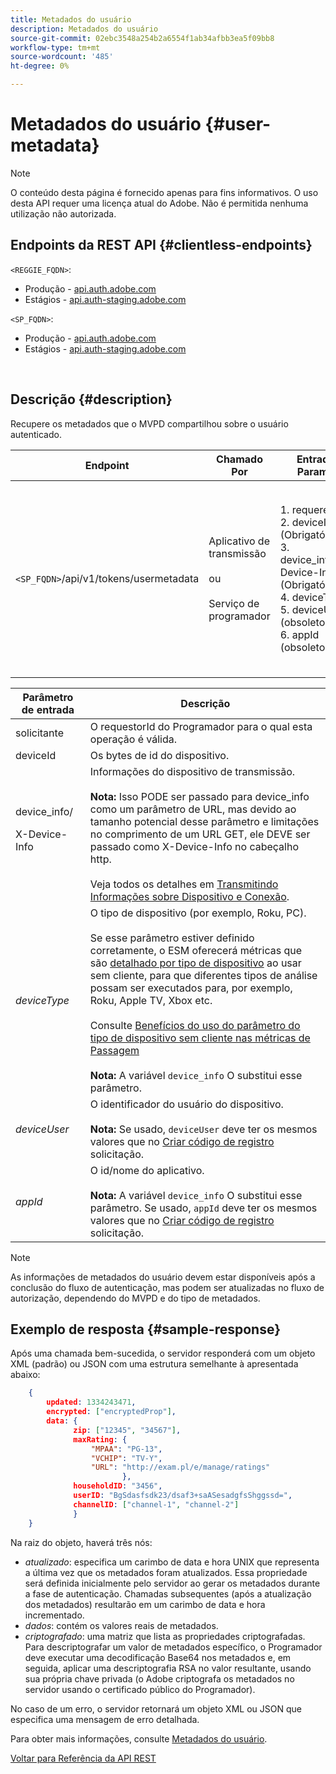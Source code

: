 ```yaml
---
title: Metadados do usuário
description: Metadados do usuário
source-git-commit: 02ebc3548a254b2a6554f1ab34afbb3ea5f09bb8
workflow-type: tm+mt
source-wordcount: '485'
ht-degree: 0%

---
```


# Metadados do usuário {#user-metadata}

>[!NOTE]
>
>O conteúdo desta página é fornecido apenas para fins informativos. O uso desta API requer uma licença atual do Adobe. Não é permitida nenhuma utilização não autorizada.

## Endpoints da REST API {#clientless-endpoints}

`<REGGIE_FQDN>`:

* Produção - [api.auth.adobe.com](http://api.auth.adobe.com/)
* Estágios - [api.auth-staging.adobe.com](http://api.auth-staging.adobe.com/)

`<SP_FQDN>`:

* Produção - [api.auth.adobe.com](http://api.auth.adobe.com/)
* Estágios - [api.auth-staging.adobe.com](http://api.auth-staging.adobe.com/)

</br>

## Descrição {#description}

Recupere os metadados que o MVPD compartilhou sobre o usuário autenticado.


| Endpoint | Chamado  </br>Por | Entrada   </br>Params | HTTP  </br>Método | Resposta | HTTP  </br>Resposta |
| --- | --- | --- | --- | --- | --- |
| `<SP_FQDN>`/api/v1/tokens/usermetadata | Aplicativo de transmissão</br></br>ou</br></br>Serviço de programador | 1. requerente</br>2.  deviceId (Obrigatório)</br>3.  device_info/X-Device-Info (Obrigatório)</br>4.  deviceType</br>5.  deviceUser (obsoleto)</br>6.  appId (obsoleto) | GET | XML ou JSON que contém metadados do usuário ou detalhes do erro, se malsucedido. | 200 - Sucesso<p>404 - Nenhum metadado encontrado<p>412 - Token de autenticação inválido (por exemplo, token expirado) |


| Parâmetro de entrada | Descrição |
| --- | --- |
| solicitante | O requestorId do Programador para o qual esta operação é válida. |
| deviceId | Os bytes de id do dispositivo. |
| device_info/<p>X-Device-Info | Informações do dispositivo de transmissão.</br></br> **Nota:** Isso PODE ser passado para device_info como um parâmetro de URL, mas devido ao tamanho potencial desse parâmetro e limitações no comprimento de um URL GET, ele DEVE ser passado como X-Device-Info no cabeçalho http. </br></br> Veja todos os detalhes em [Transmitindo Informações sobre Dispositivo e Conexão](/help/authentication/passing-client-information-device-connection-and-application.md). |
| _deviceType_ | O tipo de dispositivo (por exemplo, Roku, PC).</br></br> Se esse parâmetro estiver definido corretamente, o ESM oferecerá métricas que são [detalhado por tipo de dispositivo](/help/authentication/entitlement-service-monitoring-overview.md#progr-filter-metrics) ao usar sem cliente, para que diferentes tipos de análise possam ser executados para, por exemplo, Roku, Apple TV, Xbox etc.</br></br> Consulte [Benefícios do uso do parâmetro do tipo de dispositivo sem cliente nas métricas de Passagem](/help/authentication/benefits-of-using-the-clientless-devicetype-parameter-in-pass-metrics.md) </br></br> **Nota:** A variável `device_info` O substitui esse parâmetro. |
| _deviceUser_ | O identificador do usuário do dispositivo.</br></br> **Nota:** Se usado, `deviceUser` deve ter os mesmos valores que no [Criar código de registro](/help/authentication/registration-code-request.md) solicitação. |
| _appId_ | O id/nome do aplicativo. </br></br> **Nota:** A variável `device_info` O substitui esse parâmetro. Se usado, `appId` deve ter os mesmos valores que no [Criar código de registro](/help/authentication/registration-code-request.md) solicitação. |

>[!NOTE]
> 
>As informações de metadados do usuário devem estar disponíveis após a conclusão do fluxo de autenticação, mas podem ser atualizadas no fluxo de autorização, dependendo do MVPD e do tipo de metadados.




## Exemplo de resposta {#sample-response}

Após uma chamada bem-sucedida, o servidor responderá com um objeto XML (padrão) ou JSON com uma estrutura semelhante à apresentada abaixo:


```JSON
    {
        updated: 1334243471,
        encrypted: ["encryptedProp"],
        data: {
              zip: ["12345", "34567"],
              maxRating: { 
                  "MPAA": "PG-13",
                  "VCHIP": "TV-Y", 
                  "URL": "http://exam.pl/e/manage/ratings"
                         },
              householdID: "3456",
              userID: "BgSdasfsdk23/dsaf3+saASesadgfsShggssd=",
              channelID: ["channel-1", "channel-2"]
              }
    }
```

Na raiz do objeto, haverá três nós:

* *atualizado*: especifica um carimbo de data e hora UNIX que representa a última vez que os metadados foram atualizados. Essa propriedade será definida inicialmente pelo servidor ao gerar os metadados durante a fase de autenticação. Chamadas subsequentes (após a atualização dos metadados) resultarão em um carimbo de data e hora incrementado.
* *dados*: contém os valores reais de metadados.
* *criptografado*: uma matriz que lista as propriedades criptografadas. Para descriptografar um valor de metadados específico, o Programador deve executar uma decodificação Base64 nos metadados e, em seguida, aplicar uma descriptografia RSA no valor resultante, usando sua própria chave privada (o Adobe criptografa os metadados no servidor usando o certificado público do Programador).

No caso de um erro, o servidor retornará um objeto XML ou JSON que especifica uma mensagem de erro detalhada.

Para obter mais informações, consulte [Metadados do usuário](/help/authentication/user-metadata-feature.md).

[Voltar para Referência da API REST](/help/authentication/rest-api-reference.md)

